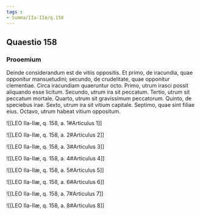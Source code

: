 ```yaml
---
tags : 
- Summa/IIa-IIæ/q.158
---
```


## Quaestio 158

### Prooemium

Deinde considerandum est de vitiis oppositis. Et primo, de iracundia, quae opponitur mansuetudini; secundo, de crudelitate, quae opponitur clementiae. Circa iracundiam quaeruntur octo. Primo, utrum irasci possit aliquando esse licitum. Secundo, utrum ira sit peccatum. Tertio, utrum sit peccatum mortale. Quarto, utrum sit gravissimum peccatorum. Quinto, de speciebus irae. Sexto, utrum ira sit vitium capitale. Septimo, quae sint filiae eius. Octavo, utrum habeat vitium oppositum.

![[LEO IIa-IIæ, q. 158, a. 1#Articulus 1]]

![[LEO IIa-IIæ, q. 158, a. 2#Articulus 2]]

![[LEO IIa-IIæ, q. 158, a. 3#Articulus 3]]

![[LEO IIa-IIæ, q. 158, a. 4#Articulus 4]]

![[LEO IIa-IIæ, q. 158, a. 5#Articulus 5]]

![[LEO IIa-IIæ, q. 158, a. 6#Articulus 6]]

![[LEO IIa-IIæ, q. 158, a. 7#Articulus 7]]

![[LEO IIa-IIæ, q. 158, a. 8#Articulus 8]]

